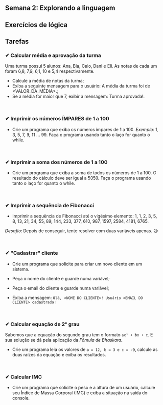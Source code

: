 ## Semana 2: Explorando a linguagem

## Exercícios de lógica

## Tarefas

### ✔ Calcular média e aprovação da turma
Uma turma possui 5 alunos: Ana, Bia, Caio, Dani e Eli. As notas de cada um foram 6,8, 7,9, 6,1, 10 e 5,4 respectivamente.

- Calcule a média de notas da turma;
- Exiba a seguinte mensagem para o usuário: A média da turma foi de <VALOR_DA_MÉDIA>.;
- Se a média for maior que 7, exibir a mensagem: Turma aprovada!.

</br>

### ✔ Imprimir os números ÍMPARES de 1 a 100
- Crie um programa que exiba os números ímpares de 1 a 100.
_Exemplo:_
1, 3, 5, 7, 9, 11 ... 99.
Faça o programa usando tanto o laço for quanto o while.

</br>

### ✔ Imprimir a soma dos números de 1 a 100
- Crie um programa que exiba a soma de todos os números de 1 a 100. O resultado do cálculo deve ser igual a 5050.
Faça o programa usando tanto o laço for quanto o while.

</br>

### ✔ Imprimir a sequência de Fibonacci
- Imprimir a sequência de Fibonacci até o vigésimo elemento:
1, 1, 2, 3, 5, 8, 13, 21, 34, 55, 89, 144, 233, 377, 610, 987, 1597, 2584, 4181, 6765.

_Desafio_:
Depois de conseguir, tente resolver com duas variáveis apenas. 😃

</br>

### ✔ "Cadastrar" cliente
- Crie um programa que solicite para criar um novo cliente em um sistema.

- Peça o nome do cliente e guarde numa variável;
- Peça o email do cliente e guarde numa variável;
- Exiba a mensagem:
  `Olá, <NOME DO CLIENTE>! Usuário <EMAIL DO CLIENTE> cadastrado!`
  
</br>

### ✔ Calcular equação de 2° grau
Sabemos que a equação do segundo grau tem o formato `ax² + bx + c`. E sua solução se dá pela aplicação da _Fómula de Bhaskara_.

 - Crie um programa leia os valores de `a = 12, b = 3 e c = -9`, calcule as duas raízes da equação e exiba os resultados.

</br>

### ✔ Calcular IMC
- Crie um programa que solicite o peso e a altura de um usuário, calcule seu Índice de Massa Corporal (IMC) e exiba a situação na saída do console.
